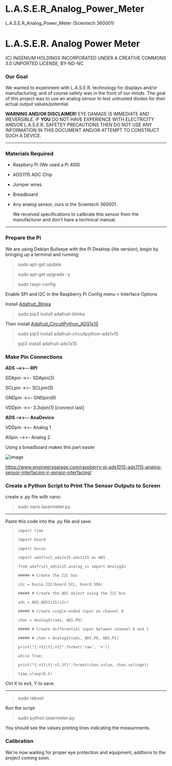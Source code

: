 # L.A.S.E.R_Analog_Power_Meter
L.A.S.E.R_Analog_Power_Meter (Scientech 360001)
  
# L.A.S.E.R. Analog Power Meter
(C) INGENIUM HOLDINGS INCORPORATED UNDER A CREATIVE COMMONS 3.0 UNPORTED LICENSE; BY-ND-NC

### Our Goal
We wanted to experiment with L.A.S.E.R. technology for displays and/or manufacturing; and of course safety was in the front of our minds. The goal of this project was to use an analog sensor to test untrusted diodes for their actual output values/potential.

**WARNING AND/OR DISCLAIMER!** 
EYE DAMAGE IS IMMEDIATE AND IREVERSIBLE, IF **YOU** DO NOT HAVE EXPERIENCE WITH ELECTRICITY AND/OR L.A.S.E.R. SAFETEY PRECAUTIONS THEN DO NOT USE ANY INFORMATION IN THIS DOCUMENT AND/OR ATTEMPT TO CONSTRUCT SUCH A DEVICE.

---

### Materials Required
- Raspbery Pi (We used a Pi 400)
- ADS1115 ADC Chip
- Jumper wires
- Breadboard
- Any analog sensor, ours is the Scientech 360001.
  
  We received specifications to calibrate this sensor from the manufacturer and don't have a technical manual.

---

  ### Prepare the Pi

We are using Debian Bullseye with the Pi Desktop (lite version), begin by bringing up a terminal and running:
>sudo apt-get update
>
>sudo apt-get upgrade -y
>
>sudo raspi-config

Enable SPI and I2C in the Raspberry Pi Config menu > Interface Options

Install [Adafruit_Blinka](https://github.com/adafruit/Adafruit_Blinka)

>sudo pip3 install adafruit-blinka

Then install [Adafruit_CircuitPython_ADS1x15](https://github.com/adafruit/Adafruit_CircuitPython_ADS1x15)

>sudo pip3 install adafruit-circuitpython-ads1x15
>
>pip3 install adafruit-ads1x15

### Make Pin Connections
**ADS -->>-- RPI**

SDApin ->>- SDApin(3)

SCLpin ->>- SCLpin(5)

GNDpin ->>- GNDpin(6)

VDDpin ->>- 3.3vpin(1) [connect last]

**ADS -->>-- AnaDevice**

VDDpin ->>- Analog 1

A0pin -->>- Analog 2

Using a breadboard makes this part easier

![image](https://user-images.githubusercontent.com/94795740/173250764-8c0513af-c37a-446c-aea5-13e216a35377.png)

https://www.engineersgarage.com/raspberry-pi-ads1015-ads1115-analog-sensor-interfacing-ir-sensor-interfacing/

### Create a Python Script to Print The Sensor Outputs to Screen

create a .py file with nano:
>sudo nano lasermeter.py

---

Paste this code into the .py file and save.

>     import time
>
>     import board
>
>     import busio
>
>     import adafruit_ads1x15.ads1115 as ADS
>
>     from adafruit_ads1x15.analog_in import AnalogIn
>
>     ##### # Create the I2C bus
>
>     i2c = busio.I2C(board.SCL, board.SDA)
>
>     ##### # Create the ADC object using the I2C bus
>
>     ads = ADS.ADS1115(i2c)
>
>     ##### # Create single-ended input on channel 0
>
>     chan = AnalogIn(ads, ADS.P0)
>
>     ##### # Create differential input between channel 0 and 1
>
>     ##### # chan = AnalogIn(ads, ADS.P0, ADS.P1)
>
>     print("{:>5}\t{:>5}".format('raw', 'v'))
>
>     while True:
>
>     print("{:>5}\t{:>5.3f}".format(chan.value, chan.voltage))
>
>     time.sleep(0.5)

Ctrl X to exit, Y to save.

---

>sudo reboot

Run the script
>sudo python lasermeter.py

You should see the values printing lines indicating the measurments. 

### Calibration
We're now waiting for proper eye protection and equipment, addtions to the project coming soon.


